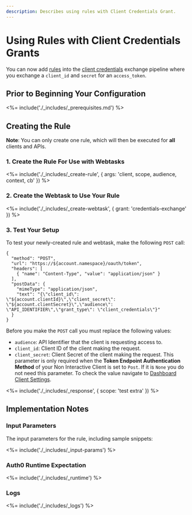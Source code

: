 ```yaml
---
description: Describes using rules with Client Credentials Grant.
---
```


# Using Rules with Client Credentials Grants

You can now add [rules](/rules) into the [client credentials](/api-auth/grant/client-credentials) exchange pipeline where you exchange a `client_id` and `secret` for an `access_token`.

## Prior to Beginning Your Configuration

<%= include('./_includes/_prerequisites.md') %>

## Creating the Rule

**Note**: You can only create one rule, which will then be executed for **all** clients and APIs.

### 1. Create the Rule For Use with Webtasks

<%= include('./_includes/_create-rule', {
	  args: 'client, scope, audience, context, cb'
}) %>

### 2. Create the Webtask to Use Your Rule

<%= include('./_includes/_create-webtask', {
	  grant: 'credentials-exchange'
}) %>

### 3. Test Your Setup

To test your newly-created rule and webtask, make the following `POST` call:

```har
{
  "method": "POST",
  "url": "https://${account.namespace}/oauth/token",
  "headers": [
    { "name": "Content-Type", "value": "application/json" }
  ],
  "postData": {
    "mimeType": "application/json",
    "text": "{\"client_id\": \"${account.clientId}\",\"client_secret\": \"${account.clientSecret}\",\"audience\": \"API_IDENTIFIER\",\"grant_type\": \"client_credentials\"}"
  }
}
```

Before you make the `POST` call you must replace the following values:
* `audience`: API Identifier that the client is requesting access to.
* `client_id`: Client ID of the client making the request.
* `client_secret`: Client Secret of the client making the request. This parameter is only required when the **Token Endpoint Authentication Method** of your Non Interactive Client is set to `Post`. If it is `None` you do not need this parameter. To check the value navigate to [Dashboard Client Settings](${manage_url}/#/clients/${account.clientId}/settings).

<%= include('./_includes/_response', {
	  scope: 'test extra'
}) %>

## Implementation Notes

### Input Parameters

The input parameters for the rule, including sample snippets:

<%= include('./_includes/_input-params') %>

### Auth0 Runtime Expectation

<%= include('./_includes/_runtime') %>

### Logs

<%= include('./_includes/_logs') %>
